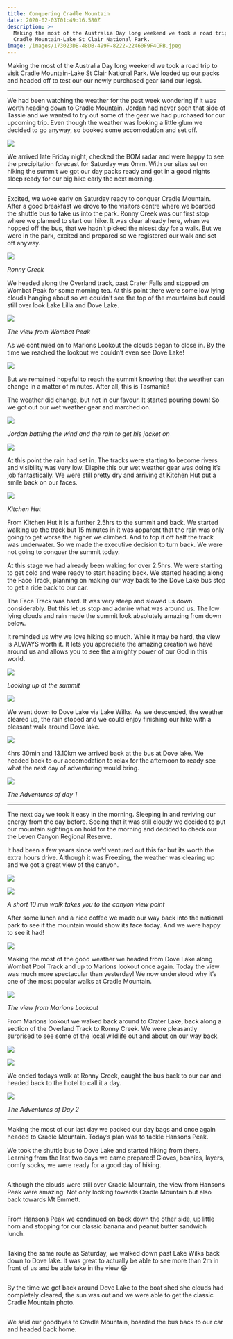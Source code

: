 ```yaml
---
title: Conquering Cradle Mountain
date: 2020-02-03T01:49:16.580Z
description: >-
  Making the most of the Australia Day long weekend we took a road trip to visit
  Cradle Mountain-Lake St Clair National Park.
image: /images/173023DB-48DB-499F-8222-22460F9F4CFB.jpeg
---
```

Making the most of the Australia Day long weekend we took a road trip to visit Cradle Mountain-Lake St Clair National Park. We loaded up our packs and headed off to test our our newly purchased gear (and our legs). 

- - -

We had been watching the weather for the past week wondering if it was worth heading down to Cradle Mountain. Jordan had never seen that side of Tassie and we wanted to try out some of the gear we had purchased for our upcoming trip. Even though the weather was looking a little glum we decided to go anyway, so booked some accomodation and set off. 

![](/images/FDBDCAF3-5971-4805-B552-CB41A0A27896.jpeg)

We arrived late Friday night, checked the BOM radar and were happy to see the precipitation forecast for Saturday was 0mm. With our sites set on hiking the summit we got our day packs ready and got in a good nights sleep ready for our big hike early the next morning. 

- - -

Excited, we woke early on Saturday ready to conquer Cradle Mountain. After a good breakfast we drove to the visitors centre where we boarded the shuttle bus to take us into the park. Ronny Creek was our first stop where we planned to start our hike. It was clear already here, when we hopped off the bus, that we hadn’t picked the nicest day for a walk. But we were in the park, excited and prepared so we registered our walk and set off anyway. 

![](/images/F57968C6-15DB-4AB6-9F96-E47CD71BA7AC.jpeg)

*Ronny Creek*

We headed along the Overland track, past Crater Falls and stopped on Wombat Peak for some morning tea. At this point there were some low lying clouds hanging about so we couldn’t see the top of the mountains but could still over look Lake Lilla and Dove Lake.

![](/images/4C1C9CC6-511A-4C02-AC0E-A01B0BDA98C4.jpeg)

*The view from Wombat Peak*

As we continued on to Marions Lookout the clouds began to close in. By the time we reached the lookout we couldn’t even see Dove Lake!

![](/images/E0FE27BB-60AD-4CBC-BD31-255C60B7425D.jpeg)

But we remained hopeful to reach the summit knowing that the weather can change in a matter of minutes. After all, this is Tasmania!

The weather did change, but not in our favour. It started pouring down! So we got out our wet weather gear and marched on. 

![](/images/86E40FC5-509C-4A7B-887E-FD13DB626866.jpeg)

*Jordan battling the wind and the rain to get his jacket on*

![](/images/F55922C3-FE28-464F-BBC3-6A3D5946EB4E.jpeg)

At this point the rain had set in. The tracks were starting to become rivers and visibility was very low. Dispite this our wet weather gear was doing it’s job fantastically. We were still pretty dry and arriving at Kitchen Hut put a smile back on our faces.

![](/images/A3129977-10B6-4DDF-BECD-CE40DBC55DF6.jpeg)

*Kitchen Hut*

From Kitchen Hut it is a further 2.5hrs to the summit and back. We started walking up the track but 15 minutes in it was apparent that the rain was only going to get worse the higher we climbed. And to top it off half the track was underwater. So we made the executive decision to turn back. We were not going to conquer the summit today.

At this stage we had already been waking for over 2.5hrs. We were starting to get cold and were ready to start heading back. We started heading along the Face Track, planning on making our way back to the Dove Lake bus stop to get a ride back to our car. 

The Face Track was hard. It was very steep and slowed us down considerably. But this let us stop and admire what was around us. The low lying clouds and rain made the summit look absolutely amazing from down below. 

It reminded us why we love hiking so much. While it may be hard, the view is ALWAYS worth it. It lets you appreciate the amazing creation we have around us and allows you to see the almighty power of our God in this world. 

![](/images/30D0C1B4-DCC2-416A-8D0E-CB529BA6BA16.jpeg)

*Looking up at the summit*

![](/images/9280B6B2-57E0-4871-AA3B-4D25A701A9D6.jpeg)

We went down to Dove Lake via Lake Wilks. As we descended, the weather cleared up, the rain stoped and we could enjoy finishing our hike with a pleasant walk around Dove lake. 

![](/images/B5EB012E-AC36-42F7-804F-D7A76FA787AC.jpeg)

4hrs 30min and 13.10km we arrived back at the bus at Dove lake. We headed back to our accomodation to relax for the afternoon to ready see what the next day of adventuring would bring.

![](/images/82A8173A-903A-47B4-B651-649C47419D42.jpeg)

*The Adventures of day 1*

- - -

The next day we took it easy in the morning. Sleeping in and reviving our energy from the day before. Seeing that it was still cloudy we decided to put our mountain sightings on hold for the morning and decided to check our the Leven Canyon Regional Reserve.

It had been a few years since we’d ventured out this far but its worth the extra hours drive. Although it was Freezing, the weather was clearing up and we got a great view of the canyon. 

![](/images/5DB766C8-55CA-4B5C-B195-FF65153ED9C9.jpeg)

![](/images/F477B7E5-1874-4690-93C9-694C88FF0904.jpeg)

*A short 10 min walk takes you to the canyon view point*

After some lunch and a nice coffee we made our way back into the national park to see if the mountain would show its face today. And we were happy to see it had!

![](/images/65808689-BF18-4F0D-B91C-2790CA26C0EC.jpeg)

Making the most of the good weather we headed from Dove Lake along Wombat Pool Track and up to Marions lookout once again. Today the view was much more spectacular than yesterday! We now understood why it’s one of the most popular walks at Cradle Mountain. 

![](/images/0A2B6BE8-7F93-4432-8769-69228CC65B1E.jpeg)

*The view from Marions Lookout*

From Marions lookout we walked back around to Crater Lake, back along a section of the Overland Track to Ronny Creek. We were pleasantly surprised to see some of the local wildlife out and about on our way back. 

![](/images/40C17A46-C5C1-4BCE-AD5A-5CF48F278D55.jpeg)

![](/images/5FB8C7FD-5098-4E15-A7AE-7DEBB67608E3.jpeg)

We ended todays walk at Ronny Creek,  caught the bus back to our car and headed back to the hotel to call it a day.

![](/images/067C0210-5A96-4802-8C65-F3E247A5BDC5.jpeg)

*The Adventures of Day 2*

- - -

Making the most of our last day we packed our day bags and once again headed to Cradle Mountain. Today’s plan was to tackle Hansons Peak. 

We took the shuttle bus to Dove Lake and started hiking from there. Learning from the last two days we came prepared! Gloves, beanies, layers, comfy socks, we were ready for a good day of hiking. 

![]()

Although the clouds were still over Cradle Mountain, the view from Hansons Peak were amazing: Not only looking towards Cradle Mountain but also back towards Mt Emmett. 

![]()

From Hansons Peak we condinued on back down the other side, up little horn and stopping for our classic banana and peanut butter sandwich lunch.

![]()

Taking the same route as Saturday, we walked down past Lake Wilks back down to Dove lake. It was great to actually be able to see more than 2m in front of us and be able take in the view 😂 

![]()

By the time we got back around Dove Lake to the boat shed she clouds had completely cleared, the sun was out and we were able to get the classic Cradle Mountain photo. 

![]()

We said our goodbyes to Cradle Mountain, boarded the bus back to our car and headed back home.
